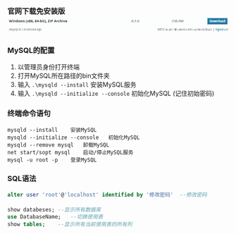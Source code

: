 ### 官网下载免安装版<img src=".\img\1.png">



### MySQL的配置

1. 以管理员身份打开终端
2. 打开MySQL所在路径的bin文件夹
3. 输入 `.\mysqld --install`  安装MySQL服务
4. 输入 `.\mysqld --initialize --console` 初始化MySQL (记住初始密码)



### 终端命令语句

```
mysqld --install	安装MySQL
mysqld --initialize --console	初始化MySQL
mysqld --remove mysql	卸载MySQL
net start/sopt mysql	启动/停止MySQL服务
mysql -u root -p	登录MySQL
```



### SQL语法

```sql
alter user 'root'@'localhost' identified by '修改密码'	--修改密码

show databeses;	--显示所有数据库
use DatabaseName;	--切换使用表
show tables;	--显示所有当前使用表的所有列
```

